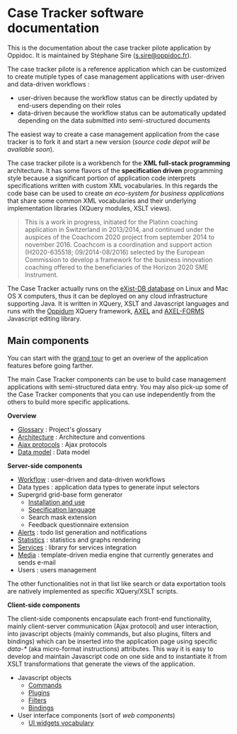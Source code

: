 # Case Tracker software documentation

This is the documentation about the case tracker pilote application by Oppidoc. It is maintained by Stéphane Sire (<s.sire@oppidoc.fr>).

The case tracker pilote is a reference application which can be customized to create mutiple types of case management applications with user-driven and data-driven workflows :

- user-driven because the workflow status can be directly updated by end-users depending on their roles
- data-driven because the workflow status can be automatically updated depending on the data submitted into semi-structured documents

The easiest way to create a case management application from the case tracker is to fork it and start a new version (*source code depot will be available soon*).

The case tracker pilote is a workbench for the **XML full-stack programming** architecture. It has some flavors of the **specification driven** programming style because a significant portion of application code interprets specifications written with custom XML  vocabularies. In this regards the code base can be used to create *an eco-system for business applications* that share some common XML vocabularies and their underlying implementation libraries (XQuery modules, XSLT views).

> This is a work in progress, initiated for the Platinn coaching application in Switzerland in 2013/2014, and continued under the auspices of the Coachcom 2020 project from september 2014 to november 2016. Coachcom is a coordination and support action (H2020-635518; 09/2014-08/2016) selected by the European Commission to develop a framework for the business innovation coaching offered to the beneficiaries of the Horizon 2020 SME Instrument.

The Case Tracker actually runs on the [eXist-DB database](http://exist-db.org) on Linux and Mac OS X computers, thus it can be deployed on any cloud infrastructure supporting Java. It is written in XQuery, XSLT and Javascript languages and runs with the [Oppidum](https://github.com/ssire/oppidum) XQuery framework, [AXEL](https://github.com/ssire/axel) and [AXEL-FORMS](https://github.com/ssire/axel-forms) Javascript editing library.

## Main components

You can start with the [grand tour](./doc/tour.md) to get an overiew of the application features before going farther.

The main Case Tracker components can be use to build case management applications with semi-structured data entry. You may also pick-up some of the Case Tracker components that you can use independently from the others to build more specific applications.

**Overview**

- [Glossary](./doc/glossary.md) :  Project's glossary
- [Architecture](./doc/architecture.md) :  Architecture and conventions
- [Ajax protocols](./doc/ajax.md) :  Ajax protocols
- [Data model](./doc/data.md) : Data model

**Server-side components**

- [Workflow](./doc/workflow.md) : user-driven and data-driven workflows
- Data types : application data types to generate input selectors
- Supergrid grid-base form generator
  - [Installation and use](./doc/supergrid-use.md)
  - [Specification language](./doc/supergrid-spec.md)
  - Search mask extension
  - Feedback questionnaire extension
- [Alerts](./doc/alerts.md) : todo list generation and notifications
- [Statistics](./doc/statistics.md) : statistics and graphs rendering
- [Services](./doc/services.md) :  library for services integration
- [Media](./doc/media.md) : template-driven media engine that currently generates and sends e-mail
- Users : users management

The other functionalities not in that list like search or data exportation tools are natively implemented as specific XQuery/XSLT scripts.

**Client-side components**

The client-side components encapsulate each front-end functionality, mainly client-server communication (Ajax protocol) and user interaction, into javascript objects (mainly commands, but also plugins, filters and bindings) which can be inserted into the application page using specific _data-*_ (aka micro-format instructions) attributes. This way it is easy to develop and maintain Javascript code on one side and to instantiate it from XSLT transformations that generate the views of the application.

- Javascript objects
  - [Commands](./doc/commands.md)
  - [Plugins](./doc/plugins.md)
  - [Filters](./doc/filters.md)
  - [Bindings](./doc/bindings.md)
- User interface components (sort of *web components*)
  - [UI widgets vocabulary](./doc/components.md)

